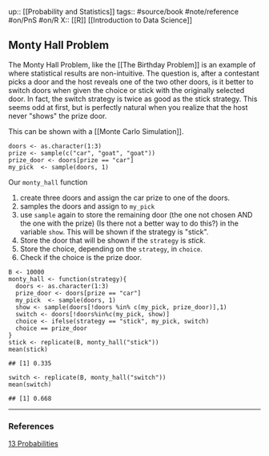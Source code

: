 up:: [[Probability and Statistics]]
tags:: #source/book #note/reference #on/PnS #on/R 
X:: [[R]]  [[Introduction to Data Science]]

## Monty Hall Problem

The Monty Hall Problem, like the [[The Birthday Problem]] is an example of where statistical results are non-intuitive. The question is, after a contestant picks a door and the host reveals one of the two other doors, is it better to switch doors when given the choice or stick with the originally selected door. In fact, the switch strategy is twice as good as the stick strategy. This seems odd at first, but is perfectly natural when you realize that the host never "shows" the prize door.

This can be shown with a [[Monte Carlo Simulation]].

```
doors <- as.character(1:3)
prize <- sample(c("car", "goat", "goat"))
prize_door <- doors[prize == "car"]
my_pick  <- sample(doors, 1)
```

Our `monty_hall` function 

1. create three doors and assign the car prize to one of the doors. 
2. samples the doors and assign to `my_pick`
3. use `sample` again to store the remaining door (the one not chosen AND the one with the prize) (Is there not a better way to do this?) in the variable `show`.  This will be shown if the strategy is "stick". 
4. Store the door that will be shown if the `strategy` is _stick_.
5. Store the choice, depending on the `strategy`, in `choice`.
6. Check if the choice is the prize door.

```
B <- 10000
monty_hall <- function(strategy){
  doors <- as.character(1:3)
  prize_door <- doors[prize == "car"]
  my_pick  <- sample(doors, 1)
  show <- sample(doors[!doors %in% c(my_pick, prize_door)],1)
  switch <- doors[!doors%in%c(my_pick, show)]
  choice <- ifelse(strategy == "stick", my_pick, switch)
  choice == prize_door
}
stick <- replicate(B, monty_hall("stick"))
mean(stick)

## [1] 0.335
```
```
switch <- replicate(B, monty_hall("switch"))
mean(switch)

## [1] 0.668
```




---
### References

[13 Probabilities](https://biscotty666.github.io/Data-Science-R-PH125x/docs/Pt13.html#monty-hall-problem)
